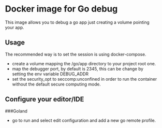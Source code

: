 # Docker image for Go debug

This image allows you to debug a go app just creating a volume pointing your app.

## Usage

The recommended way is to set the session is using docker-compose.

- create a volume mapping the /go/app directory to your project root one.
- map the debugger port, by default is 2345, this can be change by setting the env variable DEBUG_ADDR
- set the security_opt to seccomp:unconfined in order to run the container without the default secure computing mode.

## Configure your editor/IDE

###Goland

- go to run and select edit configuration and add a new go remote profile.